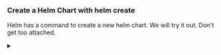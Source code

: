 ### Create a Helm Chart with helm create

Helm has a command to create a new helm chart. We will try it out. Don't get too attached.

<!-- Speaker script:
In this step, we'll take the service we deployed manually and encapsulate it into a Helm chart. Helm charts are packages of pre-configured Kubernetes resources, making it easier to manage and deploy applications on Kubernetes clusters.
-->


<details><summary></summary>

### Initialize Helm Chart

First, let's initialize a new Helm chart.




```bash
helm create newchart
```{{exec}}

<!-- Speaker script:
This command initializes a new Helm chart with a default directory structure and some boilerplate files. We'll modify these files to fit our service.
-->

<details><summary></summary>

### Explore the helm chart

Let's take a look at the files that were created.

``

```bash
find newchart
```{{exec}}

<!-- Speaker script:
There are, like, a lot of files here, and if we look in a few of them, a whole lot of settings. To be clear, this is a fine starting point for a Helm chart, encapsulating a lot of expertise and best practices from the Helm community. This is where I started and got stuck with my first Helm chart, kind of gawking at the settings. A minimum viable Helm chart can be way simpler than this, and I wish I'd done that first. Just know that the template is there too, and it's good. It has sane defaults and it will stay out of your way. But we're going to ignore it for now.
-->


<details><summary></summary>

## nope

The helm create command is useful and actually easy to use, and it creates a good template. But we're going to disregard it for our minimum viable chart.

```
rm -r newchart
```{{exec}}

